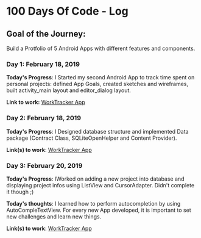# 100 Days Of Code - Log

## Goal of the Journey:
Build a Protfolio of 5 Android Apps with different features and components.

### Day 1: February 18, 2019 

**Today's Progress**: I Started my second Android App to track time spent on personal projects: defined App Goals, created sketches and wireframes, built activity_main layout and editor_dialog layout.

**Link to work:** [WorkTracker App](https://github.com/khaoula7/work-tracker)


### Day 2: February 18, 2019

**Today's Progress**: I Designed database structure and implemented Data package (Contract Class, SQLiteOpenHelper and Content Provider).


**Link(s) to work**:  [WorkTracker App](https://github.com/khaoula7/work-tracker)


### Day 3: February 20, 2019

**Today's Progress**: IWorked on adding a new project into database and displaying project infos using ListView and CursorAdapter. Didn't complete it though ;)

**Today's thoughts**: I learned how to perform autocompletion by using AutoCompleTextView. For every new App developed, it is important to set new challenges and learn new things.

**Link(s) to work**: [WorkTracker App](https://github.com/khaoula7/work-tracker)


